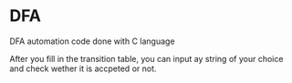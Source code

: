 # DFA
DFA automation code done with C language

After you fill in the transition table, you can input ay string of your choice and check wether it is accpeted or not.
